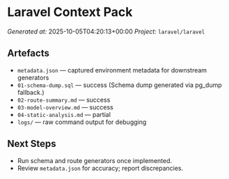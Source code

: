 # Laravel Context Pack

*Generated at:* 2025-10-05T04:20:13+00:00
*Project:* `laravel/laravel`

## Artefacts
- `metadata.json` — captured environment metadata for downstream generators
- `01-schema-dump.sql` — success (Schema dump generated via pg_dump fallback.)
- `02-route-summary.md` — success
- `03-model-overview.md` — success
- `04-static-analysis.md` — partial
- `logs/` — raw command output for debugging

## Next Steps
- Run schema and route generators once implemented.
- Review `metadata.json` for accuracy; report discrepancies.
